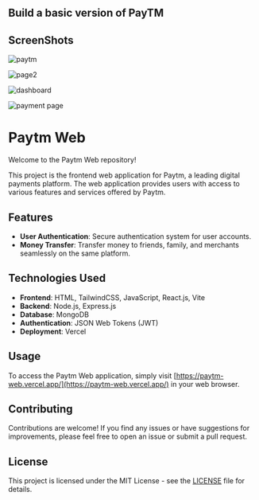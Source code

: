 ## Build a basic version of PayTM
## ScreenShots
![paytm](https://github.com/aakashsharma003/PaytmWeb/assets/122847899/c611e6ce-584e-4941-a7f7-d64c987163e4)

![page2](https://github.com/aakashsharma003/PaytmWeb/assets/122847899/35b89114-92a0-4693-a3af-68bfe5218d50)

![dashboard](https://github.com/aakashsharma003/PaytmWeb/assets/122847899/221ea5c3-a901-43bb-8e46-982dee0dadf3)

![payment page](https://github.com/aakashsharma003/PaytmWeb/assets/122847899/32d0fb44-ad04-4003-b37a-0b0bec6ad71e)

# Paytm Web

Welcome to the Paytm Web repository!

This project is the frontend web application for Paytm, a leading digital payments platform. The web application provides users with access to various features and services offered by Paytm.

## Features

- **User Authentication**: Secure authentication system for user accounts.
- **Money Transfer**: Transfer money to friends, family, and merchants seamlessly on the same platform.

## Technologies Used

- **Frontend**: HTML, TailwindCSS, JavaScript, React.js, Vite
- **Backend**: Node.js, Express.js
- **Database**: MongoDB
- **Authentication**: JSON Web Tokens (JWT)
- **Deployment**: Vercel

## Usage

To access the Paytm Web application, simply visit [https://paytm-web.vercel.app/](https://paytm-web.vercel.app/) in your web browser.

## Contributing

Contributions are welcome! If you find any issues or have suggestions for improvements, please feel free to open an issue or submit a pull request.

## License

This project is licensed under the MIT License - see the [LICENSE](LICENSE) file for details.


